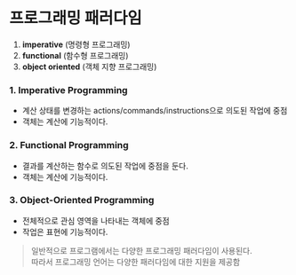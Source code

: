 # 프로그래밍 패러다임

1. **imperative** (명령형 프로그래밍)
2. **functional** (함수형 프로그래밍) 
3. **object oriented** (객체 지향 프로그래밍)

### 1. Imperative Programming
- 계산 상태를 변경하는 actions/commands/instructions으로 의도된 작업에 중점
- 객체는 계산에 기능적이다.

### 2. Functional Programming
- 결과를 계산하는 함수로 의도된 작업에 중점을 둔다.
- 객체는 계산에 기능적이다.

### 3. Object-Oriented Programming
- 전체적으로 관심 영역을 나타내는 객체에 중점
- 작업은 표현에 기능적이다.

> 일반적으로 프로그램에서는 다양한 프로그래밍 패러다임이 사용된다.  
> 따라서 프로그래밍 언어는 다양한 패러다임에 대한 지원을 제공함